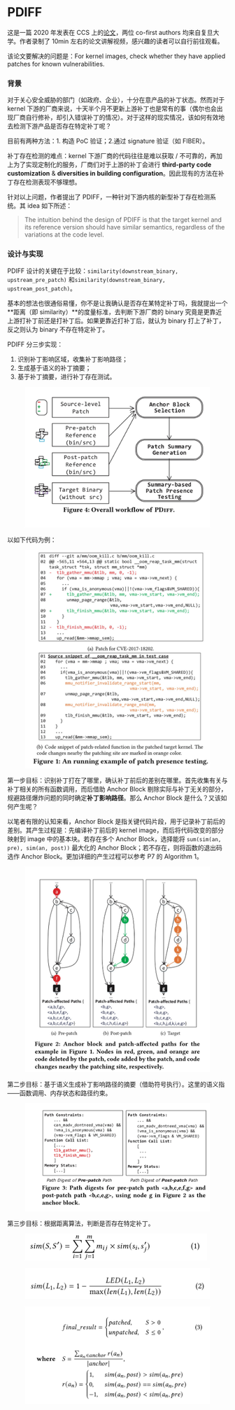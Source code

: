 # PDIFF

这是一篇 2020 年发表在 CCS 上的[论文](https://dl.acm.org/doi/10.1145/3372297.3417240)，两位 co-first authors 均来自复旦大学。作者录制了 10min 左右的论文讲解视频，感兴趣的读者可以自行前往观看。

该论文要解决的问题是：For kernel images, check whether they have applied patches for known vulnerabilities.

### 背景

对于关心安全威胁的部门（如政府、企业），十分在意产品的补丁状态。然而对于 kernel 下游的厂商来说，十天半个月不更新上游补丁也是常有的事（偶尔也会出现厂商自行修补，却引入错误补丁的情况）。对于这样的现实情况，该如何有效地去检测下游产品是否存在特定补丁呢？

目前有两种方法：1. 构造 PoC 验证；2.通过 signature 验证（如 FIBER）。

补丁存在检测的难点：kernel 下游厂商的代码往往是难以获取 / 不可靠的，再加上为了实现定制化的服务，厂商们对于上游的补丁会进行 **third-party code customization** & **diversities in building configuration**。因此现有的方法在补丁存在检测表现不够理想。

针对以上问题，作者提出了 PDIFF，一种针对下游内核的新型补丁存在检测系统。其 idea 如下所述：

> The intuition behind the design of PDIFF is that the target kernel and its reference version should have similar semantics, regardless of the variations at the code level.

### 设计与实现

PDIFF 设计的关键在于比较：`similarity(downstream_binary, upstream_pre_patch)` 和`similarity(downstream_binary, upstream_post_patch)`。

基本的想法也很通俗易懂，你不是让我确认是否存在某特定补丁吗，我就提出一个**距离（即 similarity）**的度量标准，去判断下游厂商的 binary 究竟是更靠近上游打补丁前还是打补丁后。如果更靠近打补丁后，就认为 binary 打上了补丁，反之则认为 binary 不存在特定补丁。

PDIFF 分三步实现：

1. 识别补丁影响区域，收集补丁影响路径；
2. 生成基于语义的补丁摘要；
3. 基于补丁摘要，进行补丁存在测试。



<figure><img src="../../.gitbook/assets/804dfd007a43046b41a288e39d5d178.jpg" alt=""><figcaption></figcaption></figure>

以如下代码为例：

<figure><img src="../../.gitbook/assets/1af4e15816f8424b88a29bab7e5aa89.jpg" alt=""><figcaption></figcaption></figure>

第一步目标：识别补丁打在了哪里，确认补丁前后的差别在哪里。首先收集有关与补丁相关的所有函数调用，而后借助 Anchor Block 剔除实际与补丁无关的部分，规避路径爆炸问题的同时确定**补丁影响路径**。那么 Anchor Block 是什么？又该如何产生呢？

以笔者有限的认知来看，Anchor Block 是指关键代码片段，用于记录补丁前后的差别。其产生过程是：先编译补丁前后的 kernel image，而后将代码改变的部分映射到 image 中的基本块。若存在多个 Anchor Block，选择能将 `sum(sim(an, pre), sim(an, post))` 最大化的 Anchor Block；若不存在，则将函数的退出码选作 Anchor Block。更加详细的产生过程可以参考 P7 的 Algorithm 1。

<figure><img src="../../.gitbook/assets/976db191d9c35760597dc1bb0586ec9.jpg" alt=""><figcaption></figcaption></figure>

第二步目标：基于语义生成补丁影响路径的摘要（借助符号执行）。这里的语义指——函数调用、内存状态和路径约束。

<figure><img src="../../.gitbook/assets/40c253c6d897dd8de29c2e8b9083a95.jpg" alt=""><figcaption></figcaption></figure>

第三步目标：根据距离算法，判断是否存在特定补丁。

<figure><img src="../../.gitbook/assets/image (5) (1).png" alt=""><figcaption></figcaption></figure>

<figure><img src="../../.gitbook/assets/image (7).png" alt=""><figcaption></figcaption></figure>

<figure><img src="../../.gitbook/assets/61fea327f3fa5d6074458ddbd03f141.jpg" alt=""><figcaption></figcaption></figure>
